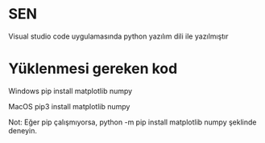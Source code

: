 # SEN
Visual studio code uygulamasında python yazılım dili ile yazılmıştır 

# Yüklenmesi gereken kod

Windows
pip install matplotlib numpy

MacOS
pip3 install matplotlib numpy 

Not: Eğer pip çalışmıyorsa, python -m pip install matplotlib numpy şeklinde deneyin.

